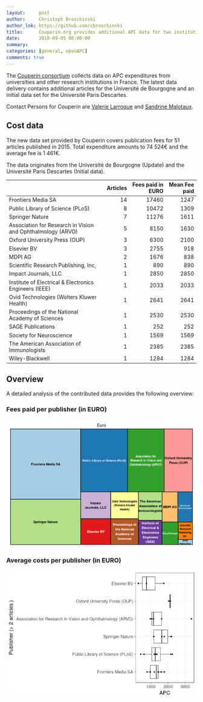 ```yaml
---
layout:     post
author:     Christoph Broschinski
author_lnk: https://github.com/cbroschinski
title:      Couperin.org provides additional APC data for two institutions
date:       2018-09-05 08:00:00
summary:    
categories: [general, openAPC]
comments: true
---
```





The [Couperin consortium](https://couperin.org) collects data on APC expenditures from universities and other research institutions in France. The latest data delivery contains additional articles for the Université de Bourgogne and an initial data set for the Université Paris Descartes.

Contact Persons for Couperin are [Valerie Larroque](mailto:valerie.larroque@couperin.org) and [Sandrine Malotaux](mailto:sandrine.malotaux@inp-toulouse.fr).

## Cost data



The new data set provided by Couperin covers publication fees for 51 articles published in 2015. Total expenditure amounts to 74 524€ and the average fee is 1 461€.

The data originates from the Université de Bourgogne (Update) and the Université Paris Descartes (Initial data).



|                                                            | Articles| Fees paid in EURO| Mean Fee paid|
|:-----------------------------------------------------------|--------:|-----------------:|-------------:|
|Frontiers Media SA                                          |       14|             17460|          1247|
|Public Library of Science (PLoS)                            |        8|             10472|          1309|
|Springer Nature                                             |        7|             11276|          1611|
|Association for Research in Vision and Ophthalmology (ARVO) |        5|              8150|          1630|
|Oxford University Press (OUP)                               |        3|              6300|          2100|
|Elsevier BV                                                 |        3|              2755|           918|
|MDPI AG                                                     |        2|              1676|           838|
|Scientific Research Publishing, Inc,                        |        1|               890|           890|
|Impact Journals, LLC                                        |        1|              2850|          2850|
|Institute of Electrical & Electronics Engineers (IEEE)      |        1|              2033|          2033|
|Ovid Technologies (Wolters Kluwer Health)                   |        1|              2641|          2641|
|Proceedings of the National Academy of Sciences             |        1|              2530|          2530|
|SAGE Publications                                           |        1|               252|           252|
|Society for Neuroscience                                    |        1|              1569|          1569|
|The American Association of Immunologists                   |        1|              2385|          2385|
|Wiley-Blackwell                                             |        1|              1284|          1284|

## Overview

A detailed analysis of the contributed data provides the following overview:

### Fees paid per publisher (in EURO)

![plot of chunk tree_couperin_2018_09_05_full](/figure/tree_couperin_2018_09_05_full-1.png)

###  Average costs per publisher (in EURO)

![plot of chunk box_couperin_2018_09_05_publisher_full](/figure/box_couperin_2018_09_05_publisher_full-1.png)
